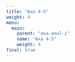 ```yaml
---
title: "Axa 4-5"
weight: 4
menu:
  main:
    parent: "axa-anul-i"
    name: "Axa 4-5"
    weight: 4
final: true
---
```

